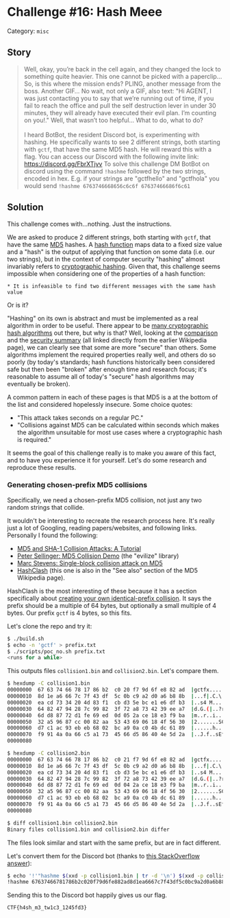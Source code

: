 # Challenge #16: Hash Meee

Category: `misc`

## Story

>Well, okay, you’re back in the cell again, and they changed the lock to something quite heavier. This one cannot be picked with a paperclip… So, is this where the mission ends? PLING, another message from the boss. Another GIF… No wait, not only a GIF, also text: "Hi AGENT, I was just contacting you to say that we’re running out of time, if you fail to reach the office and pull the self destruction lever in under 30 minutes, they will already have executed their evil plan. I’m counting on you!." Well, that wasn’t too helpful... What to do, what to do?<br/><br/>
>I heard BotBot, the resident Discord bot, is experimenting with hashing. He specifically wants to see 2 different strings, both starting with `gctf`, that have the same MD5 hash. He will reward this with a flag. You can access our Discord with the following invite link: https://discord.gg/FbrXTjvv To solve this challenge DM BotBot on discord using the command `!hashme` followed by the two strings, encoded in hex. E.g. if your strings are "gctfhello" and "gctfhola" you would send `!hashme 6763746668656c6c6f 67637466686f6c61`

## Solution

This challenge comes with...nothing. Just the instructions.

We are asked to produce 2 different strings, both starting with `gctf`, that have the same [MD5](https://en.wikipedia.org/wiki/MD5) hashes. A [hash function](https://en.wikipedia.org/wiki/Hash_function) maps data to a fixed size value and a "hash" is the output of applying that function on some data (i.e. our two strings), but in the context of computer security "hashing" almost invariably refers to [cryptographic hashing](https://en.wikipedia.org/wiki/Cryptographic_hash_function). Given that, this challenge seems impossible when considering one of the properties of a hash function:

```
* It is infeasible to find two different messages with the same hash value
```

Or is it?

"Hashing" on its own is abstract and must be implemented as a real algorithm in order to be useful. There appear to be [many cryptographic hash algorithms](https://en.wikipedia.org/wiki/Cryptographic_hash_function#Cryptographic_hash_algorithms) out there, but why is that? Well, looking at the [comparison](https://en.wikipedia.org/wiki/Comparison_of_cryptographic_hash_functions) and the [security summary](https://en.wikipedia.org/wiki/Hash_function_security_summary) (all linked directly from the earlier Wikipedia page), we can clearly see that some are more "secure" than others. Some algorithms implement the required properties really well, and others do so poorly (by today's standards; hash functions historically been considered safe but then been "broken" after enough time and research focus; it's reasonable to assume all of today's "secure" hash algorithms may eventually be broken).

A common pattern in each of these pages is that MD5 is a at the bottom of the list and considered hopelessly insecure. Some choice quotes:

* "This attack takes seconds on a regular PC."
* "Collisions against MD5 can be calculated within seconds which makes the algorithm unsuitable for most use cases where a cryptographic hash is required."

It seems the goal of this challenge really is to make you aware of this fact, and to have you experience it for yourself. Let's do some research and reproduce these results.

### Generating chosen-prefix MD5 collisions

Specifically, we need a chosen-prefix MD5 collision, not just any two random strings that collide.

It wouldn't be interesting to recreate the research process here. It's really just a lot of Googling, reading papers/websites, and following links. Personally I found the following:

* [MD5 and SHA-1 Collision Attacks: A Tutorial](http://koclab.cs.ucsb.edu/teaching/cren/project/2008/savage.pdf)
* [Peter Sellinger: MD5 Collision Demo](https://www.mscs.dal.ca/~selinger/md5collision/) (the "evilize" library)
* [Marc Stevens: Single-block collision attack on MD5](https://marc-stevens.nl/research/md5-1block-collision/)
* [HashClash](https://github.com/cr-marcstevens/hashclash) (this one is also in the "See also" section of the MD5 Wikipedia page).

HashClash is the most interesting of these because it has a section specifically about [creating your own identical-prefix collision](https://github.com/cr-marcstevens/hashclash#create-you-own-identical-prefix-collision). It says the prefix should be a multiple of 64 bytes, but optionally a small multiple of 4 bytes. Our prefix `gctf` is 4 bytes, so this fits.

Let's clone the repo and try it:

```sh
$ ./build.sh
$ echo -n 'gctf' > prefix.txt
$ ./scripts/poc_no.sh prefix.txt
<runs for a while>
```

This outputs files `collision1.bin` and `collision2.bin`. Let's compare them.

```sh
$ hexdump -C collision1.bin
00000000  67 63 74 66 78 17 86 b2  c0 20 f7 9d 6f e8 82 ad  |gctfx.... ..o...|
00000010  8d 1e a6 66 7c 7f 43 df  5c 0b c9 a2 d0 a6 b8 8b  |...f|.C.\.......|
00000020  ea cd 73 34 20 4d 83 f1  cb d3 5e bc e1 e6 df b3  |..s4 M....^.....|
00000030  64 82 47 94 28 7c 99 82  3f 72 a8 73 42 39 ee a7  |d.G.(|..?r.sB9..|
00000040  6d d8 87 72 d1 fe 69 ed  0d 05 2a ce 18 e3 f9 ba  |m..r..i...*.....|
00000050  32 a5 96 87 cc 00 82 aa  53 43 69 06 18 4f 56 30  |2.......SCi..OV0|
00000060  d7 c1 ac 93 eb eb 68 02  bc a9 0a c0 4b dc 61 89  |......h.....K.a.|
00000070  f9 91 4a 0a 66 c5 a1 73  45 66 d5 86 40 4e 5d 2a  |..J.f..sEf..@N]*|
00000080

$ hexdump -C collision2.bin
00000000  67 63 74 66 78 17 86 b2  c0 21 f7 9d 6f e8 82 ad  |gctfx....!..o...|
00000010  8d 1e a6 66 7c 7f 43 df  5c 0b c9 a2 d0 a6 b8 8b  |...f|.C.\.......|
00000020  ea cd 73 34 20 4d 83 f1  cb d3 5e bc e1 e6 df b3  |..s4 M....^.....|
00000030  64 82 47 94 28 7c 99 82  3f 72 a8 73 42 39 ee a7  |d.G.(|..?r.sB9..|
00000040  6d d8 87 72 d1 fe 69 ed  0d 04 2a ce 18 e3 f9 ba  |m..r..i...*.....|
00000050  32 a5 96 87 cc 00 82 aa  53 43 69 06 18 4f 56 30  |2.......SCi..OV0|
00000060  d7 c1 ac 93 eb eb 68 02  bc a9 0a c0 4b dc 61 89  |......h.....K.a.|
00000070  f9 91 4a 0a 66 c5 a1 73  45 66 d5 86 40 4e 5d 2a  |..J.f..sEf..@N]*|
00000080

$ diff collision1.bin collision2.bin
Binary files collision1.bin and collision2.bin differ
```

The files look similar and start with the same prefix, but are in fact different.

Let's convert them for the Discord bot (thanks to [this StackOverflow answer](https://stackoverflow.com/a/2614850)):

```sh
$ echo '!'"hashme $(xxd -p collision1.bin | tr -d '\n') $(xxd -p collision2.bin | tr -d '\n')"
!hashme 67637466781786b2c020f79d6fe882ad8d1ea6667c7f43df5c0bc9a2d0a6b88beacd7334204d83f1cbd35ebce1e6dfb364824794287c99823f72a8734239eea76dd88772d1fe69ed0d052ace18e3f9ba32a59687cc0082aa53436906184f5630d7c1ac93ebeb6802bca90ac04bdc6189f9914a0a66c5a1734566d586404e5d2a 67637466781786b2c021f79d6fe882ad8d1ea6667c7f43df5c0bc9a2d0a6b88beacd7334204d83f1cbd35ebce1e6dfb364824794287c99823f72a8734239eea76dd88772d1fe69ed0d042ace18e3f9ba32a59687cc0082aa53436906184f5630d7c1ac93ebeb6802bca90ac04bdc6189f9914a0a66c5a1734566d586404e5d2a
```

Sending this to the Discord bot happily gives us our flag.

```
CTF{h4sh_m3_tw1c3_1245fd3}
```
